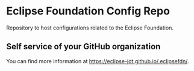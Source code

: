 # Eclipse Foundation Config Repo

Repository to host configurations related to the Eclipse Foundation.

## Self service of your GitHub organization

You can find more information at <https://eclipse-jdt.github.io/.eclipsefdn/>.
